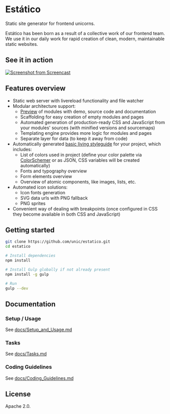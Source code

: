 # Estático

Static site generator for frontend unicorns. 

Estático has been born as a result of a collective work of our frontend team. We use it in our daily work for rapid creation of clean, modern, maintainable static websites.

## See it in action

[![Screenshot from Screencast](http://img.youtube.com/vi/QlDc0zOyBDE/0.jpg)](https://www.youtube.com/watch?v=QlDc0zOyBDE)

## Features overview

- Static web server with livereload functionality and file watcher
- Modular architecture support:
	- [Preview](http://unic.github.io/estatico) of modules with demo, source code and documentation
	- Scaffolding for easy creation of empty modules and pages
	- Automated generation of production-ready CSS and JavaScript from your modules' sources (with minified versions and sourcemaps)
	- Templating engine provides more logic for modules and pages
	- Separate layer for data (to keep it away from code)
- Automatically generated [basic living styleguide](http://unic.github.io/estatico) for your project, which includes:
	- List of colors used in project (define your color palette via [ColorSchemer](https://www.colorschemer.com) or as JSON, CSS variables will be created automatically)
	- Fonts and typography overview
	- Form elements overview
	- Overview of atomic components, like images, lists, etc.
- Automated icon solutions:
	- Icon fonts generation
	- SVG data urls with PNG fallback
	- PNG sprites
- Convenient way of dealing with breakpoints (once configured in CSS they become available in both CSS and JavaScript)

## Getting started

```bash
git clone https://github.com/unic/estatico.git
cd estatico

# Install dependencies
npm install

# Install Gulp globally if not already present
npm install -g gulp

# Run
gulp --dev
```

## Documentation

### Setup / Usage

See [docs/Setup_and_Usage.md](docs/Setup_and_Usage.md)

### Tasks

See [docs/Tasks.md](docs/Tasks.md)

### Coding Guidelines

See [docs/Coding_Guidelines.md](docs/Coding_Guidelines.md)

## License

Apache 2.0.
